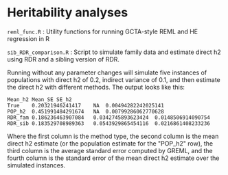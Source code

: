 # Heritability analyses

`reml_func.R` : Utility functions for running GCTA-style REML and HE regression in R

`sib_RDR_comparison.R` : Script to simulate family data and estimate direct h2 using RDR and a sibling version of RDR.

Running without any parameter changes will simulate five instances of populations with direct h2 of 0.2, indirect variance of 0.1, and then estimate the direct h2 with different methods. The output looks like this:

```
Mean_h2	Mean_SE	SE_h2
True	0.20321946241417	NA	0.00494282242025141
POP_h2	0.451991484291674	NA	0.00799286062770628
RDR_fam	0.186236463907084	0.0342745893623424	0.0148506914090754
RDR_sib	0.183529708989363	0.0543929865454116	0.0216861408233236
```

Where the first column is the method type, the second column is the mean direct h2 estimate (or the population estimate for the "POP_h2" row), the third column is the average standard error computed by GREML, and the fourth column is the standard error of the mean direct h2 estimate over the simulated instances.
